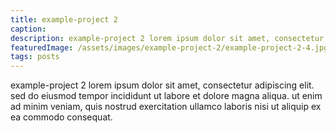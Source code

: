 ```yaml
---
title: example-project 2
caption:
description: example-project 2 lorem ipsum dolor sit amet, consectetur adipiscing elit. sed do eiusmod tempor incididunt ut labore et dolore magna aliqua. ut enim ad minim veniam, quis nostrud exercitation ullamco laboris nisi ut aliquip ex ea commodo consequat.
featuredImage: /assets/images/example-project-2/example-project-2-4.jpg
tags: posts
---
```



example-project 2 lorem ipsum dolor sit amet, consectetur adipiscing elit. sed do eiusmod tempor incididunt ut labore et dolore magna aliqua. ut enim ad minim veniam, quis nostrud exercitation ullamco laboris nisi ut aliquip ex ea commodo consequat.